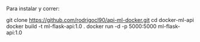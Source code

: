 Para instalar y correr:

git clone https://github.com/rodrigocl90/api-ml-docker.git
cd docker-ml-api
docker build -t ml-flask-api:1.0 .
docker run -d -p 5000:5000 ml-flask-api:1.0
